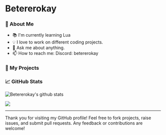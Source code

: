# Betererokay

### 🌟 About Me

- 📚 I'm currently learning Lua
- 💡 I love to work on different coding projects.
- 💬 Ask me about anything.
- 📫 How to reach me: 
      Discord: betererokay

### 🚀 My Projects





### 📈 GitHub Stats

![Betererokay's github stats](https://github-readme-stats.vercel.app/api?username=betererokay&show_icons=true&theme=radical)

![](https://github-readme-stats.vercel.app/api/top-langs/?username=betererokay&theme=radical&hide_border=false&include_all_commits=true&count_private=true&layout=compact)


---

Thank you for visiting my GitHub profile! Feel free to fork projects, raise issues, and submit pull requests. Any feedback or contributions are welcome!
